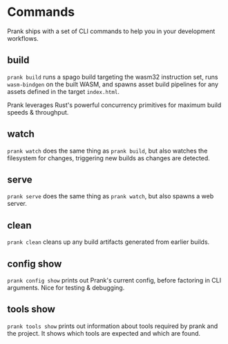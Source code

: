 # Commands

Prank ships with a set of CLI commands to help you in your development workflows.

## build

`prank build` runs a spago build targeting the wasm32 instruction set, runs `wasm-bindgen` on the built WASM, and spawns
asset build pipelines for any assets defined in the target `index.html`.

Prank leverages Rust's powerful concurrency primitives for maximum build speeds & throughput.

## watch

`prank watch` does the same thing as `prank build`, but also watches the filesystem for changes, triggering new builds
as changes are detected.

## serve

`prank serve` does the same thing as `prank watch`, but also spawns a web server.

## clean

`prank clean` cleans up any build artifacts generated from earlier builds.

## config show

`prank config show` prints out Prank's current config, before factoring in CLI arguments. Nice for testing & debugging.

## tools show

`prank tools show` prints out information about tools required by prank and the project. It shows which tools are
expected and which are found. 
